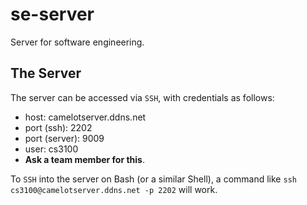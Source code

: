 # se-server
Server for software engineering.

## The Server
The server can be accessed via `SSH`, with credentials as follows:

- host: camelotserver.ddns.net
- port (ssh): 2202
- port (server): 9009
- user: cs3100
- **Ask a team member for this**.

To `SSH` into the server on Bash (or a similar Shell), a command like `ssh cs3100@camelotserver.ddns.net -p 2202` will work.
